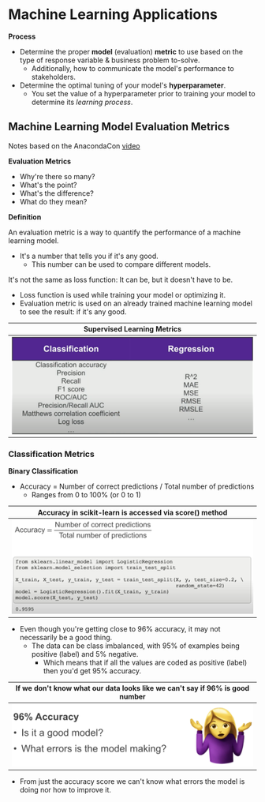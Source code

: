 # Machine Learning Applications #

**Process**

- Determine the proper **model** (evaluation) **metric** to use based on the type of response variable & business problem to-solve.
  - Additionally, how to communicate the model's performance to stakeholders.
- Determine the optimal tuning of your model's **hyperparameter**.
  - You set the value of a hyperparameter prior to training your model to determine its _learning process_.

## Machine Learning Model Evaluation Metrics ## 

Notes based on the AnacondaCon [video](https://www.youtube.com/watch?v=wpQiEHYkBys)

**Evaluation Metrics**

- Why're there so many?
- What's the point?
- What's the difference?
- What do they mean?

**Definition**

An evaluation metric is a way to quantify the performance of a machine learning model.

- It's a number that tells you if it's any good.
  - This number can be used to compare different models.
  
It's not the same as loss function: It can be, but it doesn't have to be.

- Loss function is used while training your model or optimizing it.
- Evaluation metric is used on an already trained machine learning model to see the result: if it's any good.

| Supervised Learning Metrics |
| :-: |
| ![Supervised Learning Metrics Slide](images/supv_learning_metrics.png) |

### Classification Metrics ###

**Binary Classification**

- Accuracy = Number of correct predictions / Total number of predictions
  - Ranges from 0 to 100% (or 0 to 1)
  
| Accuracy in scikit-learn is accessed via score() method |
| :-: |
| ![Accuracy in scikit-learn](images/scikit-learn_accuracy.png) |

- Even though you're getting close to 96% accuracy, it may not necessarily be a good thing.
  - The data can be class imbalanced, with 95% of examples being positive (label) and 5% negative.
    - Which means that if all the values are coded as positive (label) then you'd get 95% accuracy.

| If we don't know what our data looks like we can't say if 96% is good number |
| :-: |
| ![Is accuracy of 96% good?](images/accuracy.png) |

- From just the accuracy score we can't know what errors the model is doing nor how to improve it.

